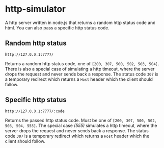 # http-simulator

A http server written in node.js that returns a random http status code and html. You can also pass a specific http status code.

## Random http status

```
http://127.0.0.1:7777/
```
Returns a random http status code, one of `[200, 307, 500, 502, 503, 504]`. There is also a special case of simulating a http timeout, where the server drops the request and never sends back a response. The status code `307` is a temporary redirect which returns a `Host` header which the client should follow.


## Specific http status

```
http://127.0.0.1:7777/:code
```

Returns the passed http status code. Must be one of `[200, 307, 500, 502, 503, 504, 555]`. The special case *(555)* simulates a http timeout, where the server drops the request and never sends back a response. The status code `307` is a temporary redirect which returns a `Host` header which the client should follow.
